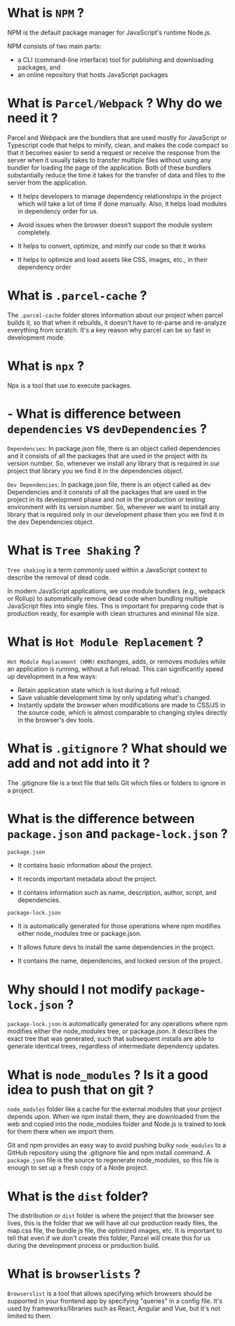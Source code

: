 # What is `NPM` ?

NPM is the default package manager for JavaScript's runtime Node.js.

NPM consists of two main parts:

- a CLI (command-line interface) tool for publishing and downloading packages, and
- an online repository that hosts JavaScript packages

# What is `Parcel/Webpack` ? Why do we need it ?

Parcel and Webpack are the bundlers that are used mostly for JavaScript or Typescript code that helps to minify, clean, and makes the code compact so that it becomes easier to send a request or receive the response from the server when it usually takes to transfer multiple files without using any bundler for loading the page of the application. Both of these bundlers substantially reduce the time it takes for the transfer of data and files to the server from the application.

- It helps developers to manage dependency relationships in the project which will take a lot of time if done manually. Also, it helps load modules in dependency order for us.

- Avoid issues when the browser doesn’t support the module system completely.

- It helps to convert, optimize, and minify our code so that it works

- It helps to optimize and load assets like CSS, images, etc., in their dependency order

# What is `.parcel-cache` ?

The `.parcel-cache` folder stores information about our project when parcel builds it, so that when it rebuilds, it doesn't have to re-parse and re-analyze everything from scratch. It's a key reason why parcel can be so fast in development mode.

# What is `npx` ?

Npx is a tool that use to execute packages.

# - What is difference between `dependencies` vs `devDependencies` ?

`Dependencies`: In package.json file, there is an object called dependencies and it consists of all the packages that are used in the project with its version number. So, whenever we install any library that is required in our project that library you we find it in the dependencies object.

`Dev Dependencies`: In package.json file, there is an object called as dev Dependencies and it consists of all the packages that are used in the project in its development phase and not in the production or testing environment with its version number. So, whenever we want to install any library that is required only in our development phase then you we find it in the dev Dependencies object.

# What is `Tree Shaking` ?

`Tree shaking` is a term commonly used within a JavaScript context to describe the removal of dead code.

In modern JavaScript applications, we use module bundlers (e.g., webpack or Rollup) to automatically remove dead code when bundling multiple JavaScript files into single files. This is important for preparing code that is production ready, for example with clean structures and minimal file size.

# What is `Hot Module Replacement` ?

`Hot Module Replacement (HMR)` exchanges, adds, or removes modules while an application is running, without a full reload. This can significantly speed up development in a few ways:

- Retain application state which is lost during a full reload.
- Save valuable development time by only updating what's changed.
- Instantly update the browser when modifications are made to CSS/JS in the source code, which is almost comparable to changing styles directly in the browser's dev tools.

# What is `.gitignore` ? What should we add and not add into it ?

The .gitignore file is a text file that tells Git which files or folders to ignore in a project.

# What is the difference between `package.json` and `package-lock.json` ?

`package.json`

- It contains basic information about the project.

- It records important metadata about the project.

- It contains information such as name, description, author, script, and dependencies.

`package-lock.json`

- It is automatically generated for those operations where npm modifies either node_modules tree or package.json.

- It allows future devs to install the same dependencies in the project.

- It contains the name, dependencies, and locked version of the project.

# Why should I not modify `package-lock.json` ?

`package-lock.json` is automatically generated for any operations where npm modifies either the node_modules tree, or package.json. It describes the exact tree that was generated, such that subsequent installs are able to generate identical trees, regardless of intermediate dependency updates.

# What is `node_modules` ? Is it a good idea to push that on git ?

`node_modules` folder like a cache for the external modules that your project depends upon. When we npm install them, they are downloaded from the web and copied into the node_modules folder and Node.js is trained to look for them there when we import them.

Git and npm provides an easy way to avoid pushing bulky `node_modules` to a GitHub repository using the .gitignore file and npm install command. A `package.json` file is the source to regenerate node_modules, so this file is enough to set up a fresh copy of a Node project.

# What is the `dist` folder?

The distribution or `dist` folder is where the project that the browser see lives, this is the folder that we will have all our production ready files, the map.css file, the bundle js file, the optimized images, etc. It is important to tell that even if we don't create this folder, Parcel will create this for us during the development process or production build.

# What is `browserlists` ?
 
`Browserslist` is a tool that allows specifying which browsers should be supported in your frontend app by specifying "queries" in a config file. It's used by frameworks/libraries such as React, Angular and Vue, but it's not limited to them.

